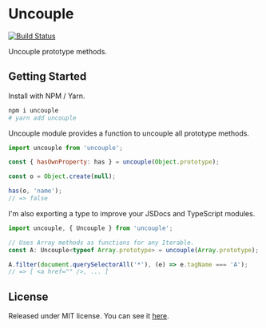 # Uncouple

[![Build Status][ci-status-badge]][ci-status]

Uncouple prototype methods.

## Getting Started

Install with NPM / Yarn.

```sh
npm i uncouple
# yarn add uncouple
```

Uncouple module provides a function to uncouple all prototype methods.

```js
import uncouple from 'uncouple';

const { hasOwnProperty: has } = uncouple(Object.prototype);

const o = Object.create(null);

has(o, 'name');
// => false
```

I'm also exporting a type to improve your JSDocs and TypeScript modules.

```ts
import uncouple, { Uncouple } from 'uncouple';

// Uses Array methods as functions for any Iterable.
const A: Uncouple<typeof Array.prototype> = uncouple(Array.prototype);

A.filter(document.querySelectorAll('*'), (e) => e.tagName === 'A');
// => [ <a href="" />, ... ]
```

## License

Released under MIT license. You can see it [here][license].

<!-- Links -->
[license]: ./LICENSE
[ci-status]: https://travis-ci.org/VitorLuizC/uncouple
[ci-status-badge]: https://travis-ci.org/VitorLuizC/uncouple.svg?branch=master
